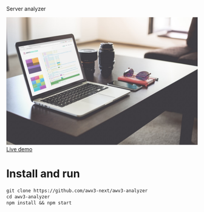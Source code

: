 Server analyzer

[![Live demo](intro.jpg)](http://awv3-next.github.io/awv3-analyzer/)
[Live demo](http://awv3-next.github.io/awv3-analyzer/)

# Install and run

    git clone https://github.com/awv3-next/awv3-analyzer
    cd awv3-analyzer
    npm install && npm start
